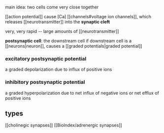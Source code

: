 main idea: two cells come very close together

[[action potential]] cause \[Ca\] [[channels#voltage ion channels]], which releases [[neurotransmitter]] into the **synaptic cleft**

very, very rapid -- large amounts of [[neurotransmitter]]

**postsynaptic cell**: the downstream cell
if downstream cell is a [[neurons|neuron]], causes a  [[graded potentials|graded potential]]

### excitatory postsynaptic potential
a graded depolarization due to influx of positive ions

### inhibitory postsynaptic potential
a graded hyperpolarization due to net influx of negative ions or net efflux of positive ions

## types
[[cholinegic synapses]]
[[BioIndex/adrenergic synapses]]
